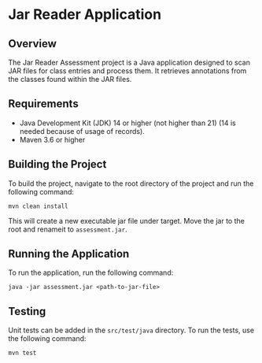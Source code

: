 # Jar Reader Application
## Overview
The Jar Reader Assessment project is a Java application designed to scan JAR files for class entries and process them. It retrieves annotations from the classes found within the JAR files.

## Requirements
- Java Development Kit (JDK) 14 or higher (not higher than 21) (14 is needed because of usage of records).
- Maven 3.6 or higher

## Building the Project
To build the project, navigate to the root directory of the project and run the following command:

```
mvn clean install
```

This will create a new executable jar file under target. Move the jar to the root and renameit to `assessment.jar`.

## Running the Application
To run the application, run the following command:

```
java -jar assessment.jar <path-to-jar-file>
```

## Testing
Unit tests can be added in the `src/test/java` directory. To run the tests, use the following command:

```
mvn test
```
